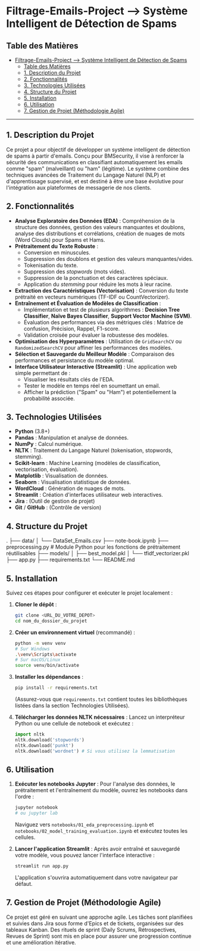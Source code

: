 # Filtrage-Emails-Project -->  Système Intelligent de Détection de Spams

## Table des Matières

- [Filtrage-Emails-Project --\>  Système Intelligent de Détection de Spams](#filtrage-emails-project-----système-intelligent-de-détection-de-spams)
  - [Table des Matières](#table-des-matières)
  - [1. Description du Projet](#1-description-du-projet)
  - [2. Fonctionnalités](#2-fonctionnalités)
  - [3. Technologies Utilisées](#3-technologies-utilisées)
  - [4. Structure du Projet](#4-structure-du-projet)
  - [5. Installation](#5-installation)
  - [6. Utilisation](#6-utilisation)
  - [7. Gestion de Projet (Méthodologie Agile)](#7-gestion-de-projet-méthodologie-agile)

---

## 1. Description du Projet

Ce projet a pour objectif de développer un système intelligent de détection de spams à partir d'emails. Conçu pour BMSecurity, il vise à renforcer la sécurité des communications en classifiant automatiquement les emails comme "spam" (malveillant) ou "ham" (légitime). Le système combine des techniques avancées de Traitement du Langage Naturel (NLP) et d'apprentissage supervisé, et est destiné à être une base évolutive pour l'intégration aux plateformes de messagerie de nos clients.

## 2. Fonctionnalités

* **Analyse Exploratoire des Données (EDA)** : Compréhension de la structure des données, gestion des valeurs manquantes et doublons, analyse des distributions et corrélations, création de nuages de mots (Word Clouds) pour Spams et Hams.
* **Prétraitement du Texte Robuste** :
    * Conversion en minuscules.
    * Suppression des doublons et gestion des valeurs manquantes/vides.
    * Tokenisation du texte.
    * Suppression des *stopwords* (mots vides).
    * Suppression de la ponctuation et des caractères spéciaux.
    * Application du *stemming* pour réduire les mots à leur racine.
* **Extraction des Caractéristiques (Vectorisation)** : Conversion du texte prétraité en vecteurs numériques (TF-IDF ou CountVectorizer).
* **Entraînement et Évaluation de Modèles de Classification** :
    * Implémentation et test de plusieurs algorithmes : **Decision Tree Classifier**, **Naïve Bayes Classifier**, **Support Vector Machine (SVM)**.
    * Évaluation des performances via des métriques clés : Matrice de confusion, Précision, Rappel, F1-score.
    * Validation croisée pour évaluer la robustesse des modèles.
* **Optimisation des Hyperparamètres** : Utilisation de `GridSearchCV` ou `RandomizedSearchCV` pour affiner les performances des modèles.
* **Sélection et Sauvegarde du Meilleur Modèle** : Comparaison des performances et persistance du modèle optimal.
* **Interface Utilisateur Interactive (Streamlit)** : Une application web simple permettant de :
    * Visualiser les résultats clés de l'EDA.
    * Tester le modèle en temps réel en soumettant un email.
    * Afficher la prédiction ("Spam" ou "Ham") et potentiellement la probabilité associée.

## 3. Technologies Utilisées

* **Python** (3.8+)
* **Pandas** : Manipulation et analyse de données.
* **NumPy** : Calcul numérique.
* **NLTK** : Traitement du Langage Naturel (tokenisation, stopwords, stemming).
* **Scikit-learn** : Machine Learning (modèles de classification, vectorisation, évaluation).
* **Matplotlib** : Visualisation de données.
* **Seaborn** : Visualisation statistique de données.
* **WordCloud** : Génération de nuages de mots.
* **Streamlit** : Création d'interfaces utilisateur web interactives.
* **Jira** : (Outil de gestion de projet)
* **Git** / **GitHub** : (Contrôle de version)

## 4. Structure du Projet
.
├── data/
│   └── DataSet_Emails.csv
├── note-book.ipynb
├── preprocessing.py # Module Python pour les fonctions de prétraitement réutilisables
├── models/
│   ├── best_model.pkl
│   └── tfidf_vectorizer.pkl
├── app.py
├── requirements.txt
└── README.md

## 5. Installation

Suivez ces étapes pour configurer et exécuter le projet localement :

1.  **Cloner le dépôt** :
    ```bash
    git clone <URL_DU_VOTRE_DEPOT>
    cd nom_du_dossier_du_projet
    ```

2.  **Créer un environnement virtuel** (recommandé) :
    ```bash
    python -m venv venv
    # Sur Windows
    .\venv\Scripts\activate
    # Sur macOS/Linux
    source venv/bin/activate
    ```

3.  **Installer les dépendances** :
    ```bash
    pip install -r requirements.txt
    ```
    (Assurez-vous que `requirements.txt` contient toutes les bibliothèques listées dans la section Technologies Utilisées).

4.  **Télécharger les données NLTK nécessaires** :
    Lancez un interpréteur Python ou une cellule de notebook et exécutez :
    ```python
    import nltk
    nltk.download('stopwords')
    nltk.download('punkt')
    nltk.download('wordnet') # Si vous utilisez la lemmatisation
    ```

## 6. Utilisation

1.  **Exécuter les notebooks Jupyter** :
    Pour l'analyse des données, le prétraitement et l'entraînement du modèle, ouvrez les notebooks dans l'ordre :
    ```bash
    jupyter notebook
    # ou jupyter lab
    ```
    Naviguez vers `notebooks/01_eda_preprocessing.ipynb` et `notebooks/02_model_training_evaluation.ipynb` et exécutez toutes les cellules.

2.  **Lancer l'application Streamlit** :
    Après avoir entraîné et sauvegardé votre modèle, vous pouvez lancer l'interface interactive :
    ```bash
    streamlit run app.py
    ```
    L'application s'ouvrira automatiquement dans votre navigateur par défaut.

## 7. Gestion de Projet (Méthodologie Agile)

Ce projet est géré en suivant une approche agile. Les tâches sont planifiées et suivies dans Jira sous forme d'Epics et de tickets, organisées sur des tableaux Kanban. Des rituels de sprint (Daily Scrums, Rétrospectives, Revues de Sprint) sont mis en place pour assurer une progression continue et une amélioration itérative.

